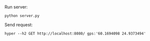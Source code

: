 
Run server:

```
python server.py
```

Send request:

```
hyper --h2 GET http://localhost:8080/ gps:'60.1694098 24.9373494'
```